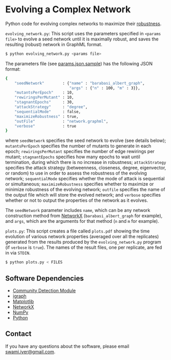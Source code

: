 # Evolving a Complex Network

Python code for evolving complex networks to maximize their [robustness](http://dx.doi.org/10.1371/journal.pone.0059613).

`evolving_network.py`: This script uses the parameters specified in `<params file>` to evolve a seed network until it is maximally robust, and saves the resulting (robust) network in GraphML format.

```bash
$ python evolving_network.py <params file>
```

The parameters file (see [params.json.sample](params.json.sample)) has the following JSON format:
```bash
{
    "seedNetwork"        : {"name" : "barabasi_albert_graph", 
                            "args" : {"n" : 100, "m" : 3}},
    "mutantsPerEpoch"    : 10,
    "rewiringsPerMutant" : 10,
    "stagnantEpochs"     : 30,
    "attackStrategy"     : "degree", 
    "sequentialMode"     : false,
    "maximizeRobustness" : true, 
    "outFile"            : "network.graphml", 
    "verbose"            : true
}
```
where `seedNetwork` specifies the seed network to evolve (see details below); `mutantsPerEpoch` specifies the number of mutants to generate in each epoch; `rewiringsPerMutant` specifies the number of edge rewirings per mutant; `stagnantEpochs` specifies how many epochs to wait until termination, during which there is no increase in robustness; `attackStrategy` specifies the attack strategy (betweenness, closeness, degree, eigenvector, or random) to use in order to assess the robustness of the evolving network; `sequentialMode` specifies whether the mode of attack is sequential or simultaneous; `maximizeRobustness` specifies whether to maximize or minimize robustness of the evolving network; `outfile` specifies the name of the output file which will store the evolved network; and `verbose` specifies whether or not to output the properties of the network as it evolves.

The `seedNetwork` parameter includes `name`, which can be any network construction method from [NetworkX](https://networkx.github.io/) (`barabasi_albert_graph` for example), and `args`, which are the arguments for that method (`n` and `m` for example).

`plots.py`: This script creates a file called `plots.pdf` showing the time evolution of various network properties (averaged over all the replicates) generated from the results produced by the `evolving_network.py` program (if `verbose` is `true`). The names of the result files, one per replicate, are fed in via `STDIN`.

```bash
$ python plots.py < FILES
```

## Software Dependencies

* [Community Detection Module](https://bitbucket.org/taynaud/python-louvain)
* [igraph](http://igraph.org/)
* [Matplotlib](http://matplotlib.org/)
* [NetworkX](https://networkx.github.io/)
* [NumPy](http://www.numpy.org/)
* [Python](https://www.python.org/)

## Contact

If you have any questions about the software, please email swami.iyer@gmail.com.

